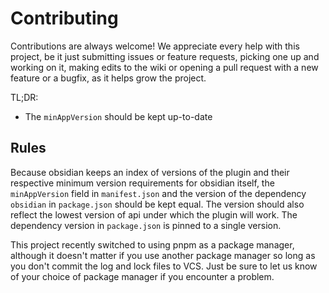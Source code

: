 # Contributing

Contributions are always welcome! We appreciate every help with this project, be it just submitting issues or feature requests, picking one up and working on it, making edits to the wiki or opening a pull request with a new feature or a bugfix, as it helps grow the project.

TL;DR:

-   The `minAppVersion` should be kept up-to-date

## Rules

Because obsidian keeps an index of versions of the plugin and their respective minimum version requirements for obsidian itself, the `minAppVersion` field in `manifest.json` and the version of the dependency `obsidian` in `package.json` should be kept equal. The version should also reflect the lowest version of api under which the plugin will work. The dependency version in `package.json` is pinned to a single version.

This project recently switched to using pnpm as a package manager, although it doesn't matter if you use another package manager so long as you don't commit the log and lock files to VCS. Just be sure to let us know of your choice of package manager if you encounter a problem.
